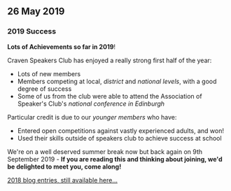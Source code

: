 ## 26 May 2019
### 2019 Success

**Lots of Achievements so far in 2019**!

Craven Speakers Club has enjoyed a really strong first half of the year:

  - Lots of new members
  - Members competing at local, _district_ and _national levels_, with a good degree of success
  - Some of us from the club were able to attend the Association of Speaker's Club's _national conference in Edinburgh_
  
Particular credit is due to our _younger members_ who have:

  - Entered open competitions against vastly experienced adults, and won!
  - Used their skills outside of speakers club to achieve success at school
  
We're on a well deserved summer break now but back again on 9th September 2019 - **If you are reading this and thinking about joining, we'd be delighted to meet you, come along!**

<a href="/blog2018.html" class="button">
    2018 blog entries, still available here...
</a>
